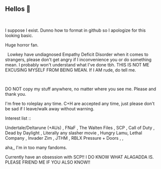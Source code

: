 ## Hellos 👋
‎ 

  I suppose I exist. Dunno how to format in github so I apologize for this looking basic.

  Huge horror fan.


‎ 
‎ Lowkey have undiagnosed Empathy Deficit Disorder when it comes to strangers, please don't get angry if I inconvenience you or do something mean. I probably won't understand what I've done tbh.
THIS IS NOT ME EXCUSING MYSELF FROM BEING MEAN. If I AM rude, do tell me.
‎ 

‎ 


  DO NOT copy my stuff anywhere, no matter where you see me. Please and thank you.

I'm free to roleplay any time. C+H are accepted any time, just please don't be sad if I leave/walk away without warning.


 

  
Interest list ::
 
Undertale/Deltarune (+AUs) , FNaF , The Walten Files , SCP , Call of Duty , Dead by Daylight , Literally any slasher movie , Hungry Lamu, Lethal Company , Invader Zim , JTHM , RBLX Pressure + Doors , ,
 
aha,, I'm in too many fandoms.

Currently have an obsession with SCP!! I DO KNOW WHAT ALAGADDA IS. PLEASE FRIEND ME IF YOU ALSO KNOW!!

